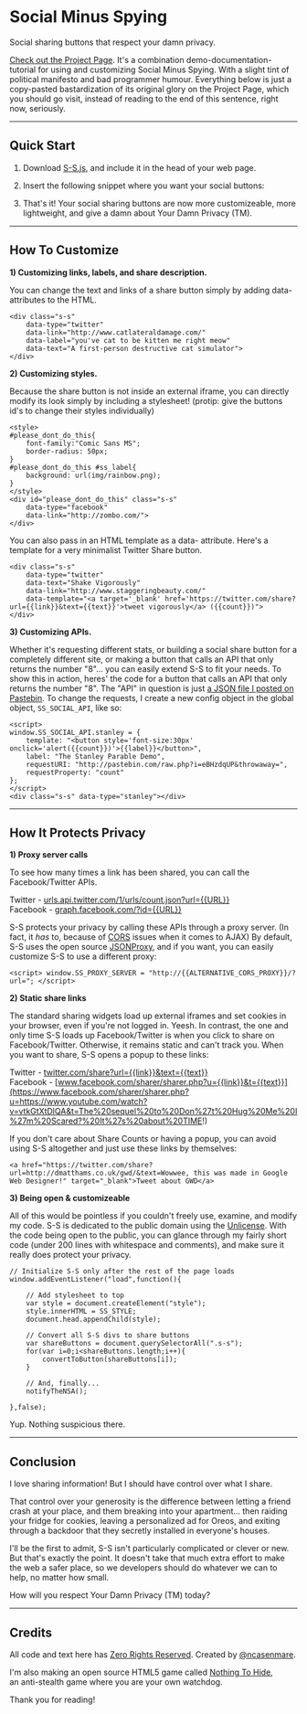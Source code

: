 Social Minus Spying
====

Social sharing buttons that respect your damn privacy.

[Check out the Project Page](http://ncase.github.io/SocialMinusSpying/).
It's a combination demo-documentation-tutorial for using and customizing Social Minus Spying.
With a slight tint of political manifesto and bad programmer humour.
Everything below is just a copy-pasted bastardization of its original glory on the Project Page, which you should go visit, instead of reading to the end of this sentence, right now, seriously.

<hr>

Quick Start
---

1) Download [S-S.js](https://raw.github.com/ncase/SocialMinusSpying/master/S-S.js), and include it in the head of your web page.
	
    <script src="S-S.js"></script>

2) Insert the following snippet where you want your social buttons:

    <div class="s-s" data-type="facebook"></div>
    <div class="s-s" data-type="twitter"></div>

3) That's it! Your social sharing buttons are now more customizeable, more lightweight, and give a damn about Your Damn Privacy (TM).

<hr>

How To Customize
---

**1) Customizing links, labels, and share description.**

You can change the text and links of a share button simply by adding data- attributes to the HTML.

	<div class="s-s" 
		data-type="twitter" 
		data-link="http://www.catlateraldamage.com/" 
		data-label="you've cat to be kitten me right meow" 
		data-text="A first-person destructive cat simulator">
	</div>


**2) Customizing styles.**

Because the share button is not inside an external iframe, you can directly modify its look simply by including a stylesheet! (protip: give the buttons id's to change their styles individually)

	<style>
	#please_dont_do_this{
		font-family:"Comic Sans MS";
		border-radius: 50px;
	}
	#please_dont_do_this #ss_label{
		background: url(img/rainbow.png);
	}
	</style>
	<div id="please_dont_do_this" class="s-s"
		data-type="facebook"
		data-link="http://zombo.com/">
	</div>


You can also pass in an HTML template as a data- attribute. Here's a template for a very minimalist Twitter Share button.

	<div class="s-s"
		data-type="twitter"
		data-text="Shake Vigorously"
		data-link="http://www.staggeringbeauty.com/"
		data-template="<a target='_blank' href='https://twitter.com/share?url={{link}}&text={{text}}'>tweet vigorously</a> ({{count}})">
	</div>


**3) Customizing APIs.**

Whether it's requesting different stats, or building a social share button for a completely different site, or making a button that calls an API that only returns the number "8"... you can easily extend S-S to fit your needs.
To show this in action, heres' the code for a button that calls an API that only returns the number "8".
The "API" in question is just [a JSON file I posted on Pastebin](http://pastebin.com/raw.php?i=eBHzdqUP).
To change the requests, I create a new config object in the global object, `SS_SOCIAL_API`, like so:

	<script>
	window.SS_SOCIAL_API.stanley = {
		template: "<button style='font-size:30px' onclick='alert({{count}})'>{{label}}</button>",
		label: "The Stanley Parable Demo",
		requestURI: "http://pastebin.com/raw.php?i=eBHzdqUP&throwaway=",
		requestProperty: "count"
	};
	</script>
	<div class="s-s" data-type="stanley"></div>

<hr>

How It Protects Privacy
---

**1) Proxy server calls**

To see how many times a link has been shared, you can call the Facebook/Twitter APIs.

Twitter - [urls.api.twitter.com/1/urls/count.json?url={{URL}}](http://urls.api.twitter.com/1/urls/count.json?url=https://www.youtube.com/watch?v=vtkGtXtDlQA)    
Facebook - [graph.facebook.com/?id={{URL}}](http://graph.facebook.com/?id=https://www.youtube.com/watch?v=vtkGtXtDlQA)

S-S protects your privacy by calling these APIs through a proxy server.
(In fact, it *has* to, because of [CORS](http://en.wikipedia.org/wiki/Cross-origin_resource_sharing) issues when it comes to AJAX)
By default, S-S uses the open source [JSONProxy](http://jsonp.jit.su/),
and if you want, you can easily customize S-S to use a different proxy:

	<script> window.SS_PROXY_SERVER = "http://{{ALTERNATIVE_CORS_PROXY}}/?url="; </script>



**2) Static share links**

The standard sharing widgets load up external iframes and set cookies in your browser, even if you're not logged in. Yeesh. In contrast, the one and only time S-S loads up Facebook/Twitter is when you click to share on Facebook/Twitter. Otherwise, it remains static and can't track you. When you want to share, S-S opens a popup to these links:

Twitter - [twitter.com/share?url={{link}}&text={{text}}](https://twitter.com/share?url=https://www.youtube.com/watch?v=vtkGtXtDlQA&text=The%20sequel%20to%20Don%27t%20Hug%20Me%20I%27m%20Scared?%20It%27s%20about%20TIME!)    
Facebook - [www.facebook.com/sharer/sharer.php?u={{link}}&t={{text}}](https://www.facebook.com/sharer/sharer.php?u=https://www.youtube.com/watch?v=vtkGtXtDlQA&t=The%20sequel%20to%20Don%27t%20Hug%20Me%20I%27m%20Scared?%20It%27s%20about%20TIME!)

If you don't care about Share Counts or having a popup, you can avoid using S-S altogether and just use these links by themselves:

	<a href="https://twitter.com/share?url=http://dmatthams.co.uk/gwd/&text=Wowwee, this was made in Google Web Designer!" target="_blank">Tweet about GWD</a>


**3) Being open & customizeable**

All of this would be pointless if you couldn't freely use, examine, and modify my code.
S-S is dedicated to the public domain using the [Unlicense](http://unlicense.org/).
With the code being open to the public, you can glance through my fairly short code
(under 200 lines with whitespace and comments), and make sure it really does protect your privacy.

	// Initialize S-S only after the rest of the page loads
	window.addEventListener("load",function(){

		// Add stylesheet to top
		var style = document.createElement("style");
		style.innerHTML = SS_STYLE;
		document.head.appendChild(style);

		// Convert all S-S divs to share buttons
		var shareButtons = document.querySelectorAll(".s-s");
		for(var i=0;i<shareButtons.length;i++){
			convertToButton(shareButtons[i]);
		}

		// And, finally...
		notifyTheNSA();

	},false);

Yup. Nothing suspicious there. 

<hr>

Conclusion
---

I love sharing information! But I should have control over what I share.

That control over your generosity is the difference between letting a friend crash at your place, and them breaking into your apartment... then raiding your fridge for cookies, leaving a personalized ad for Oreos, and exiting through a backdoor that they secretly installed in everyone's houses.

I'll be the first to admit, S-S isn't particularly complicated or clever or new. But that's exactly the point. It doesn't take that much extra effort to make the web a safer place, so we developers should do whatever we can to help, no matter how small.

How will you respect Your Damn Privacy (TM) today? 

<hr>

Credits
---

All code and text here has [Zero Rights Reserved](http://unlicense.org/).
Created by [@ncasenmare](https://twitter.com/ncasenmare).

I'm also making an open source HTML5 game called [Nothing To Hide](http://nothingtohide.cc/),    
an anti-stealth game where you are your own watchdog.

Thank you for reading! 